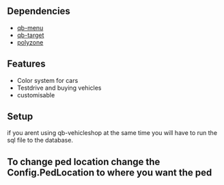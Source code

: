 ## Dependencies
- [qb-menu](https://github.com/qbcore-framework/qb-menu)
- [qb-target](https://github.com/qbcore-framework/qb-target)
- [polyzone](https://github.com/mkafrin/PolyZone)

## Features
* Color system for cars
* Testdrive and buying vehicles
* customisable

## Setup
if you arent using qb-vehicleshop at the same time you will have to run the sql file to the database.

## To change ped location change the Config.PedLocation to where you want the ped

